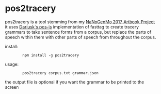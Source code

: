 pos2tracery
===========

pos2tracery is a tool stemming from my
[NaNoGenMo 2017 Artbook Project](http://jkirchartz.com/NaNoGenMo/2017/) it uses
[Dariusk's pos-js](https://github.com/dariusk/pos-js) implementation of fasttag
to create tracery grammars to take sentence forms from a corpus, but replace
the parts of speech within them with other parts of speech from throughout the
corpus.

install:

			npm install -g pos2tracery

usage:

			pos2tracery corpus.txt grammar.json


the output file is optional if you want the grammar to be printed to the screen
